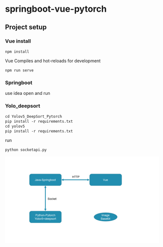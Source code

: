 # springboot-vue-pytorch

## Project setup
### Vue install
```
npm install
```
Vue Compiles and hot-reloads for development
```
npm run serve
```

### Springboot
use idea open and run

### Yolo_deepsort
```
cd Yolov5_DeepSort_Pytorch
pip install -r requirements.txt
cd yolov5
pip install -r requirements.txt
```
run
```
python socketapi.py
```

<img width="800" alt="Spring-vue-pytorch" src="struct.png">